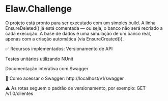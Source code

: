 # Elaw.Challenge

O projeto está pronto para ser executado com um simples build. A linha EnsureDeleted() já está comentada — ou seja, o banco não será recriado a cada execução. A base de dados é uma simulação de um banco real, apenas com a criação automática (via EnsureCreated()).

✅ Recursos implementados:
Versionamento de API

Testes unitários utilizando NUnit

Documentação interativa com Swagger

🔗 Como acessar o Swagger:
http://localhost/v1/swagger

⚠️ As rotas seguem o padrão de versionamento, por exemplo:
GET /v1.0/clientes